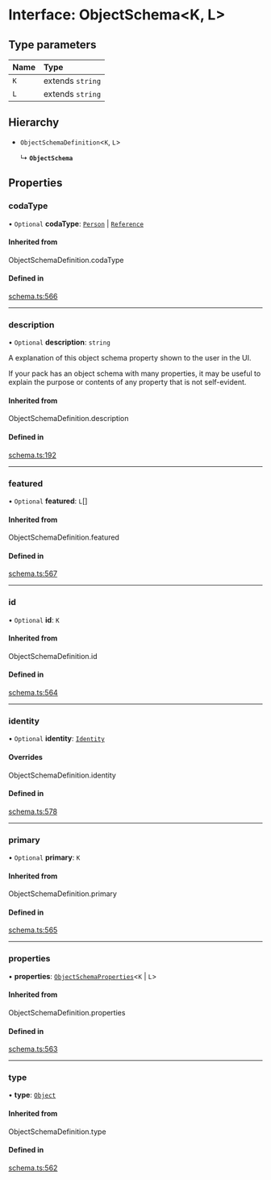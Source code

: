 # Interface: ObjectSchema<K, L\>

## Type parameters

| Name | Type |
| :------ | :------ |
| `K` | extends `string` |
| `L` | extends `string` |

## Hierarchy

- `ObjectSchemaDefinition`<`K`, `L`\>

  ↳ **`ObjectSchema`**

## Properties

### codaType

• `Optional` **codaType**: [`Person`](../enums/ValueHintType.md#person) \| [`Reference`](../enums/ValueHintType.md#reference)

#### Inherited from

ObjectSchemaDefinition.codaType

#### Defined in

[schema.ts:566](https://github.com/coda/packs-sdk/blob/main/schema.ts#L566)

___

### description

• `Optional` **description**: `string`

A explanation of this object schema property shown to the user in the UI.

If your pack has an object schema with many properties, it may be useful to
explain the purpose or contents of any property that is not self-evident.

#### Inherited from

ObjectSchemaDefinition.description

#### Defined in

[schema.ts:192](https://github.com/coda/packs-sdk/blob/main/schema.ts#L192)

___

### featured

• `Optional` **featured**: `L`[]

#### Inherited from

ObjectSchemaDefinition.featured

#### Defined in

[schema.ts:567](https://github.com/coda/packs-sdk/blob/main/schema.ts#L567)

___

### id

• `Optional` **id**: `K`

#### Inherited from

ObjectSchemaDefinition.id

#### Defined in

[schema.ts:564](https://github.com/coda/packs-sdk/blob/main/schema.ts#L564)

___

### identity

• `Optional` **identity**: [`Identity`](Identity.md)

#### Overrides

ObjectSchemaDefinition.identity

#### Defined in

[schema.ts:578](https://github.com/coda/packs-sdk/blob/main/schema.ts#L578)

___

### primary

• `Optional` **primary**: `K`

#### Inherited from

ObjectSchemaDefinition.primary

#### Defined in

[schema.ts:565](https://github.com/coda/packs-sdk/blob/main/schema.ts#L565)

___

### properties

• **properties**: [`ObjectSchemaProperties`](../types/ObjectSchemaProperties.md)<`K` \| `L`\>

#### Inherited from

ObjectSchemaDefinition.properties

#### Defined in

[schema.ts:563](https://github.com/coda/packs-sdk/blob/main/schema.ts#L563)

___

### type

• **type**: [`Object`](../enums/ValueType.md#object)

#### Inherited from

ObjectSchemaDefinition.type

#### Defined in

[schema.ts:562](https://github.com/coda/packs-sdk/blob/main/schema.ts#L562)
